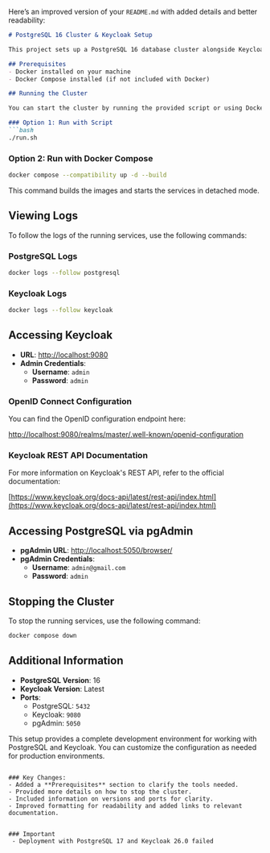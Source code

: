 Here’s an improved version of your `README.md` with added details and better readability:

```markdown
# PostgreSQL 16 Cluster & Keycloak Setup

This project sets up a PostgreSQL 16 database cluster alongside Keycloak for identity and access management. Both services are containerized using Docker, making it easy to deploy and manage.

## Prerequisites
- Docker installed on your machine
- Docker Compose installed (if not included with Docker)

## Running the Cluster

You can start the cluster by running the provided script or using Docker Compose:

### Option 1: Run with Script
```bash
./run.sh
```

### Option 2: Run with Docker Compose
```bash
docker compose --compatibility up -d --build
```

This command builds the images and starts the services in detached mode.

## Viewing Logs

To follow the logs of the running services, use the following commands:

### PostgreSQL Logs
```bash
docker logs --follow postgresql
```

### Keycloak Logs
```bash
docker logs --follow keycloak
```

## Accessing Keycloak

- **URL**: [http://localhost:9080](http://localhost:9080)
- **Admin Credentials**: 
  - **Username**: `admin`
  - **Password**: `admin`

### OpenID Connect Configuration

You can find the OpenID configuration endpoint here:

[http://localhost:9080/realms/master/.well-known/openid-configuration](http://localhost:9080/realms/master/.well-known/openid-configuration)

### Keycloak REST API Documentation

For more information on Keycloak's REST API, refer to the official documentation:

[https://www.keycloak.org/docs-api/latest/rest-api/index.html](https://www.keycloak.org/docs-api/latest/rest-api/index.html)

## Accessing PostgreSQL via pgAdmin

- **pgAdmin URL**: [http://localhost:5050/browser/](http://localhost:5050/browser/)
- **pgAdmin Credentials**: 
  - **Username**: `admin@gmail.com`
  - **Password**: `admin`

## Stopping the Cluster

To stop the running services, use the following command:
```bash
docker compose down
```

## Additional Information

- **PostgreSQL Version**: 16
- **Keycloak Version**: Latest
- **Ports**:
  - PostgreSQL: `5432`
  - Keycloak: `9080`
  - pgAdmin: `5050`

This setup provides a complete development environment for working with PostgreSQL and Keycloak. You can customize the configuration as needed for production environments.
```

### Key Changes:
- Added a **Prerequisites** section to clarify the tools needed.
- Provided more details on how to stop the cluster.
- Included information on versions and ports for clarity.
- Improved formatting for readability and added links to relevant documentation.


### Important
 - Deployment with PostgreSQL 17 and Keycloak 26.0 failed